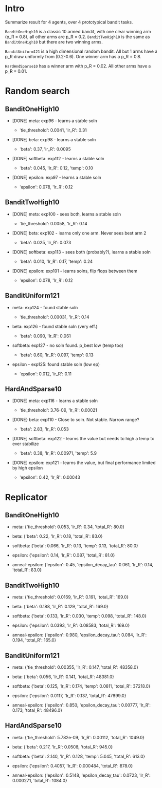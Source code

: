 # Intro

Summarize result for 4 agents, over 4 prototypical bandit tasks.

`BanditOneHigh10` is a classic 10 armed bandit, with one clear winning arm (p_R = 0.8), all other arms are p_R = 0.2. `BanditTwoHigh10` is the same as `BanditOneHigh10` but there are two winning arms.

`BanditUniform121` is a high dimensional random bandit. All but 1 arms have a p_R draw uniformly from (0.2-0.6). One winner arm has a p_R = 0.8.

`HardAndSparse10` has a winner arm with p_R = 0.02. All other arms have a p_R = 0.01.


# Random search
## BanditOneHigh10
- [DONE] meta: exp96 - learns a stable soln 
  + 'tie_threshold': 0.0041, 'lr_R': 0.31

- [DONE] beta: exp98 - learns a stable soln 
  + 'beta': 0.37, 'lr_R': 0.0095

- [DONE] softbeta: exp112 - learns a stable soln 
  + 'beta': 0.045, 'lr_R': 0.12, 'temp': 0.10

- [DONE] epsilon: exp97 - learns a stable soln 
  + 'epsilon': 0.078, 'lr_R': 0.12

## BanditTwoHigh10
- [DONE] meta: exp100 - sees both, learns a stable soln
  + 'tie_threshold': 0.0058, 'lr_R': 0.14

- [DONE] beta: exp102 - learns only one arm. Never sees best arm 2
  + 'beta': 0.025, 'lr_R': 0.073

- [DONE] softbeta: exp113 - sees both (probably?), learns a stable soln
  + 'beta': 0.010, 'lr_R': 0.17, 'temp': 0.24

- [DONE] epsilon: exp101 - learns solns, flip flops between them
  + 'epsilon': 0.078, 'lr_R': 0.12

## BanditUniform121
- meta: exp124 - found stable soln
  + 'tie_threshold': 0.00031, 'lr_R': 0.14

- beta: exp126 - found stable soln (very eff.)
  + 'beta': 0.090, 'lr_R': 0.061

- softbeta: exp127 - no soln found. p_best low (temp too)
  + 'beta': 0.60, 'lr_R': 0.097, 'temp': 0.13

- epsilon - exp125: found stable soln (low ep)
  + 'epsilon': 0.012, 'lr_R': 0.11

## HardAndSparse10
- [DONE] meta: exp116 - learns a stable soln 
  + 'tie_threshold': 3.76-09, 'lr_R': 0.00021

- [DONE} beta: exp110 - Close to soln. Not stable. Narrow range?
  + 'beta': 2.83, 'lr_R': 0.053

- [DONE] softbeta: exp122 - learns the value but needs to high a temp to ever stabilize
  + 'beta': 0.38, 'lr_R': 0.00971, 'temp': 5.9

- [DONE] epsilon: exp121 - learns the value, but final performance limited by high epsilon
  + 'epsilon': 0.42, 'lr_R': 0.00043

# Replicator
## BanditOneHigh10
- meta: {'tie_threshold': 0.053, 'lr_R': 0.34, 'total_R': 80.0}

- beta: {'beta': 0.22, 'lr_R': 0.18, 'total_R': 83.0}

- softbeta: {'beta': 0.066, 'lr_R': 0.13, 'temp': 0.13, 'total_R': 80.0}

- epsilon: {'epsilon': 0.14, 'lr_R': 0.087, 'total_R': 81.0}

- anneal-epsilon: {'epsilon': 0.45, 'epsilon_decay_tau': 0.061, 'lr_R': 0.14, 'total_R': 83.0}

## BanditTwoHigh10
- meta: {'tie_threshold': 0.0169, 'lr_R': 0.161, 'total_R': 169.0}

- beta: {'beta': 0.188, 'lr_R': 0.129, 'total_R': 169.0}

- softbeta: {'beta': 0.133, 'lr_R': 0.030, 'temp': 0.098, 'total_R': 148.0}

- epsilon: {'epsilon': 0.0393, 'lr_R': 0.08583, 'total_R': 169.0}

- anneal-epsilon: {'epsilon': 0.980, 'epsilon_decay_tau': 0.084, 'lr_R': 0.194, 'total_R': 165.0}

## BanditUniform121
- meta: {'tie_threshold': 0.00355, 'lr_R': 0.147, 'total_R': 48358.0}

- beta: {'beta': 0.056, 'lr_R': 0.141, 'total_R': 48381.0}

- softbeta: {'beta': 0.125, 'lr_R': 0.174, 'temp': 0.0811, 'total_R': 37218.0}

- epsilon: {'epsilon': 0.0117, 'lr_R': 0.137, 'total_R': 47899.0}

- anneal-epsilon: {'epsilon': 0.850, 'epsilon_decay_tau': 0.00777, 'lr_R': 0.173, 'total_R': 48496.0}

## HardAndSparse10
- meta: {'tie_threshold': 5.782e-09, 'lr_R': 0.00112, 'total_R': 1049.0}

- beta: {'beta': 0.217, 'lr_R': 0.0508, 'total_R': 945.0}

- softbeta: {'beta': 2.140, 'lr_R': 0.128, 'temp': 5.045, 'total_R': 613.0}

- epsilon: {'epsilon': 0.4057, 'lr_R': 0.000484, 'total_R': 878.0}

- anneal-epsilon: {'epsilon': 0.5148, 'epsilon_decay_tau': 0.0723, 'lr_R': 0.000271, 'total_R': 1084.0}